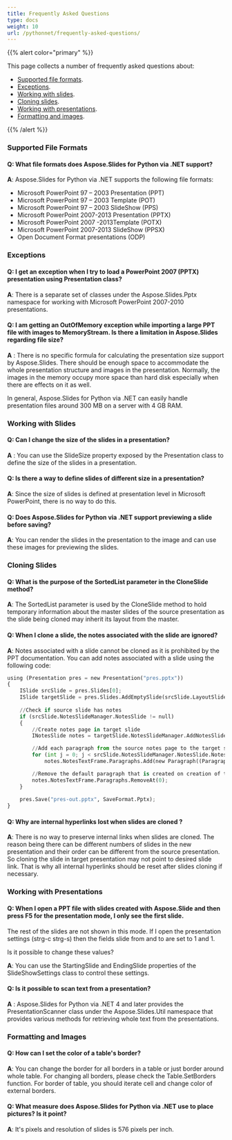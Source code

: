```yaml
---
title: Frequently Asked Questions
type: docs
weight: 10
url: /pythonnet/frequently-asked-questions/
---
```


{{% alert color="primary" %}} 

This page collects a number of frequently asked questions about:

- [Supported file formats](/slides/pythonnet/frequently-asked-questions/).
- [Exceptions](/slides/pythonnet/frequently-asked-questions/).
- [Working with slides](/slides/pythonnet/frequently-asked-questions/).
- [Cloning slides](/slides/pythonnet/frequently-asked-questions/).
- [Working with presentations](/slides/pythonnet/frequently-asked-questions/).
- [Formatting and images](/slides/pythonnet/frequently-asked-questions/).

{{% /alert %}} 
### **Supported File Formats**
#### **Q: What file formats does Aspose.Slides for Python via .NET support?**
**A**: Aspose.Slides for Python via .NET supports the following file formats:

- Microsoft PowerPoint 97 – 2003 Presentation (PPT)
- Microsoft PowerPoint 97 – 2003 Template (POT)
- Microsoft PowerPoint 97 – 2003 SlideShow (PPS)
- Microsoft PowerPoint 2007-2013 Presentation (PPTX)
- Microsoft PowerPoint 2007 -2013Template (POTX)
- Microsoft PowerPoint 2007-2013 SlideShow (PPSX)
- Open Document Format presentations (ODP)
### **Exceptions**
#### **Q: I get an exception when I try to load a PowerPoint 2007 (PPTX) presentation using Presentation class?**
**A**: There is a separate set of classes under the Aspose.Slides.Pptx namespace for working with Microsoft PowerPoint 2007-2010 presentations.
#### **Q: I am getting an OutOfMemory exception while importing a large PPT file with images to MemoryStream. Is there a limitation in Aspose.Slides regarding file size?**
**A** : There is no specific formula for calculating the presentation size support by Aspose.Slides. There should be enough space to accommodate the whole presentation structure and images in the presentation. Normally, the images in the memory occupy more space than hard disk especially when there are effects on it as well.

In general, Aspose.Slides for Python via .NET can easily handle presentation files around 300 MB on a server with 4 GB RAM.
### **Working with Slides**
#### **Q: Can I change the size of the slides in a presentation?**
**A** : You can use the SlideSize property exposed by the Presentation class to define the size of the slides in a presentation.
#### **Q: Is there a way to define slides of different size in a presentation?**
**A**: Since the size of slides is defined at presentation level in Microsoft PowerPoint, there is no way to do this.
#### **Q: Does Aspose.Slides for Python via .NET support previewing a slide before saving?**
**A**: You can render the slides in the presentation to the image and can use these images for previewing the slides.
### **Cloning Slides**
#### **Q: What is the purpose of the SortedList parameter in the CloneSlide method?**
**A**: The SortedList parameter is used by the CloneSlide method to hold temporary information about the master slides of the source presentation as the slide being cloned may inherit its layout from the master.
#### **Q: When I clone a slide, the notes associated with the slide are ignored?**
**A**: Notes associated with a slide cannot be cloned as it is prohibited by the PPT documentation. You can add notes associated with a slide using the following code:

```py
using (Presentation pres = new Presentation("pres.pptx"))
{
    ISlide srcSlide = pres.Slides[0];
    ISlide targetSlide = pres.Slides.AddEmptySlide(srcSlide.LayoutSlide);
    
    //Check if source slide has notes
    if (srcSlide.NotesSlideManager.NotesSlide != null)
    {
        //Create notes page in target slide
        INotesSlide notes = targetSlide.NotesSlideManager.AddNotesSlide();

        //Add each paragraph from the source notes page to the target slide notes
        for (int j = 0; j < srcSlide.NotesSlideManager.NotesSlide.NotesTextFrame.Paragraphs.Count; j++)
            notes.NotesTextFrame.Paragraphs.Add(new Paragraph((Paragraph)srcSlide.NotesSlideManager.NotesSlide.NotesTextFrame.Paragraphs[j]));

        //Remove the default paragraph that is created on creation of the notes page
        notes.NotesTextFrame.Paragraphs.RemoveAt(0);
    }
    
    pres.Save("pres-out.pptx", SaveFormat.Pptx);
}
```

#### **Q: Why are internal hyperlinks lost when slides are cloned ?**
**A**: There is no way to preserve internal links when slides are cloned. The reason being there can be different numbers of slides in the new presentation and their order can be different from the source presentation. So cloning the slide in target presentation may not point to desired slide link. That is why all internal hyperlinks should be reset after slides cloning if necessary.

### **Working with Presentations**
#### **Q: When I open a PPT file with slides created with Aspose.Slide and then press F5 for the presentation mode, I only see the first slide.**
The rest of the slides are not shown in this mode. If I open the presentation settings (strg-c strg-s) then the fields slide from and to are set to 1 and 1.

Is it possible to change these values?

**A**: You can use the StartingSlide and EndingSlide properties of the SlideShowSettings class to control these settings.
#### **Q: Is it possible to scan text from a presentation?**
**A** : Aspose.Slides for Python via .NET 4 and later provides the PresentationScanner class under the Aspose.Slides.Util namespace that provides various methods for retrieving whole text from the presentations.
### **Formatting and Images**
#### **Q: How can I set the color of a table's border?**
**A**: You can change the border for all borders in a table or just border around whole table. For changing all borders, please check the Table.SetBorders function. For border of table, you should iterate cell and change color of external borders.
#### **Q: What measure does Aspose.Slides for Python via .NET use to place pictures? Is it point?**
**A**: It's pixels and resolution of slides is 576 pixels per inch.
